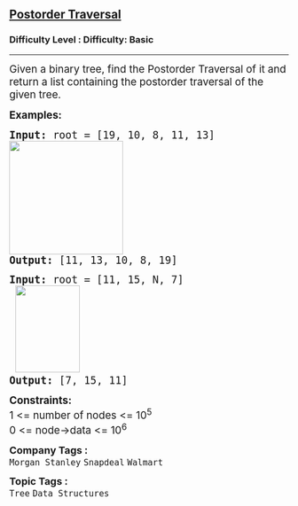 <h2><a href="https://www.geeksforgeeks.org/problems/postorder-traversal/1?page=1&category=Tree,Binary%20Search%20Tree&difficulty=Basic&sortBy=submissions">Postorder Traversal</a></h2><h3>Difficulty Level : Difficulty: Basic</h3><hr><div class="problems_problem_content__Xm_eO"><p><span style="font-size: 14pt;">Given a binary tree, find the Postorder Traversal of it and return a list containing the postorder traversal of the given tree.</span></p>
<p><span style="font-size: 14pt;"><strong>Examples:</strong></span></p>
<pre><span style="font-size: 14pt;"><strong>Input: </strong>root = [19, 10, 8, 11, 13] <br><img src="https://media.geeksforgeeks.org/img-practice/prod/addEditProblem/700199/Web/Other/blobid0_1752318711.webp" width="205" height="205">
<strong>Output: </strong>[11, 13, 10, 8, 19]</span></pre>
<pre><span style="font-size: 14pt;"><strong>Input: </strong>root = [11, 15, N, 7]<br> <img src="https://media.geeksforgeeks.org/img-practice/prod/addEditProblem/700199/Web/Other/blobid1_1752318749.webp" width="116" height="157">
<strong>Output:</strong> [7, 15, 11]
</span></pre>
<p><span style="font-size: 14pt;"><strong>Constraints:</strong><br>1 &lt;= number of nodes &lt;= 10<sup>5</sup><br>0 &lt;= node-&gt;data &lt;= 10<sup>6</sup></span></p></div><p><span style=font-size:18px><strong>Company Tags : </strong><br><code>Morgan Stanley</code>&nbsp;<code>Snapdeal</code>&nbsp;<code>Walmart</code>&nbsp;<br><p><span style=font-size:18px><strong>Topic Tags : </strong><br><code>Tree</code>&nbsp;<code>Data Structures</code>&nbsp;
